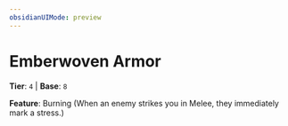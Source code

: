 ```yaml
---
obsidianUIMode: preview
---
```

# Emberwoven Armor

**Tier**: `4` | **Base**: `8`

**Feature**: Burning (When an enemy strikes you in Melee, they immediately mark a stress.)
